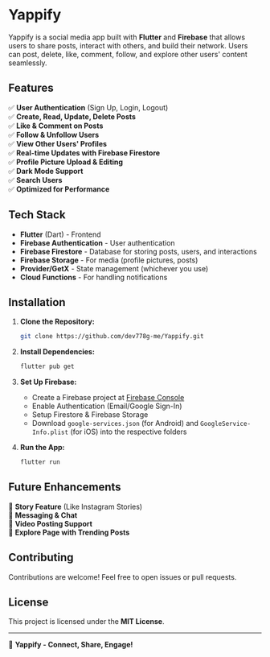 # Yappify

Yappify is a social media app built with **Flutter** and **Firebase** that allows users to share posts, interact with others, and build their network. Users can post, delete, like, comment, follow, and explore other users' content seamlessly.

## Features

✅ **User Authentication** (Sign Up, Login, Logout)  
✅ **Create, Read, Update, Delete Posts**  
✅ **Like & Comment on Posts**  
✅ **Follow & Unfollow Users**  
✅ **View Other Users' Profiles**  
✅ **Real-time Updates with Firebase Firestore**  
✅ **Profile Picture Upload & Editing**  
✅ **Dark Mode Support**  
✅ **Search Users**  
✅ **Optimized for Performance**  

## Tech Stack

- **Flutter** (Dart) - Frontend
- **Firebase Authentication** - User authentication
- **Firebase Firestore** - Database for storing posts, users, and interactions
- **Firebase Storage** - For media (profile pictures, posts)
- **Provider/GetX** - State management (whichever you use)
- **Cloud Functions** - For handling notifications

## Installation

1. **Clone the Repository:**
   ```sh
   git clone https://github.com/dev778g-me/Yappify.git
   
   ```

2. **Install Dependencies:**
   ```sh
   flutter pub get
   ```

3. **Set Up Firebase:**  
   - Create a Firebase project at [Firebase Console](https://console.firebase.google.com/)
   - Enable Authentication (Email/Google Sign-In)
   - Setup Firestore & Firebase Storage
   - Download `google-services.json` (for Android) and `GoogleService-Info.plist` (for iOS) into the respective folders

4. **Run the App:**
   ```sh
   flutter run
   ```



## Future Enhancements

🔹 **Story Feature** (Like Instagram Stories)  
🔹 **Messaging & Chat**  
🔹 **Video Posting Support**  
🔹 **Explore Page with Trending Posts**  

## Contributing

Contributions are welcome! Feel free to open issues or pull requests.

## License

This project is licensed under the **MIT License**.

---
🚀 **Yappify - Connect, Share, Engage!**

